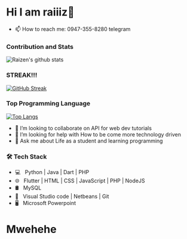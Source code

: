 
# Hi I am raiiiz👋
<!---
- 🔭 I’m currently working on as a student of City College of Angeles
- 🌱 I’m currently learning Web Development 
- 😄 Pronouns: He/His/Him

--->
- 📫 How to reach me: 0947-355-8280 telegram


### Contribution and Stats
![Raizen's github stats](https://github-readme-stats.vercel.app/api?username=raiiiz&show_icons=true&theme=dark)

### STREAK!!!
[![GitHub Streak](http://github-readme-streak-stats.herokuapp.com?user=raiiiz&theme=dark)](https://git.io/streak-stats)

### Top Programming Language 

[![Top Langs](https://github-readme-stats.vercel.app/api/top-langs/?username=raiiiz&layout=dark)](https://github.com/zenraiching/github-readme-stats)


- 👯 I’m looking to collaborate on API for web dev tutorials
- 🤔 I’m looking for help with How to be come more technology driven
- 💬 Ask me about Life as a student and learning programming 
<h3>🛠 Tech Stack</h3>

- 💻 &nbsp; Python | Java | Dart | PHP
- 🌐 &nbsp; Flutter | HTML | CSS | JavaScript | PHP | NodeJS
- 🛢 &nbsp; MySQL 
- 🔧 &nbsp; Visual Studio code | Netbeans | Git
- 🖥 &nbsp; Microsoft Powerpoint


# Mwehehe




